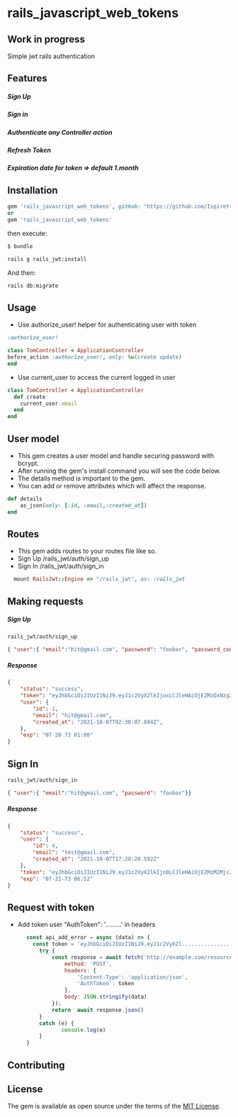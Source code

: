 # rails_javascript_web_tokens

## Work in progress
Simple jwt rails authentication

## Features
##### Sign Up
##### Sign in
##### Authenticate any Controller action
##### Refresh Token
##### Expiration date for token => default 1.month


## Installation
```ruby
gem 'rails_javascript_web_tokens', github: "https://github.com/Ispirett/rails_jwt"
or 
gem 'rails_javascript_web_tokens'
```
then execute:
```bash
$ bundle
```
```bash
rails g rails_jwt:install
```
And then:

```bash
rails db:migrate
```
## Usage
* Use authorize_user! helper for authenticating user with token 
```ruby
:authorize_user!
```
```ruby
class TomController < ApplicationController
before_action :authorize_user!, only: %w(create update)
end 
```
* Use current_user to access the current logged in user
```ruby
class TomController < ApplicationController
  def create
    current_user.email 
  end
end 
```
## User model 
* This gem creates a user model and handle securing password with bcrypt.
* After running the gem's install command you will see the code below.
* The details method is important to the gem.
* You can add or remove attributes which will affect the response.

```ruby
def details
    as_json(only: [:id, :email,:created_at])
end
```

## Routes
* This gem adds routes to your routes file like so.
* Sign Up /rails_jwt/auth/sign_up
* Sign In /rails_jwt/auth/sign_in

```ruby
  mount RailsJwt::Engine => "/rails_jwt", as: :rails_jwt
```





## Making  requests
##### Sign Up

```html
rails_jwt/auth/sign_up
```

```json
{ "user":{ "email":"hit@gmail.com", "password": "foobar", "password_confirmation": "foobar"}}
```
##### Response
```json
{
    "status": "success",
    "token": "eyJhbGciOiJIUzI1NiJ9.eyJ1c2VyX2lkIjoxLCJleHAiOjE2MzQxNzg2MDd9.eJmaV2_fP8P52LiI9tJx_UTI8nTPxepuADz6KYK_Pew",
    "user": {
        "id": 1,
        "email": "hit@gmail.com",
        "created_at": "2021-10-07T02:30:07.894Z",
    },
    "exp": "07 20 73 01:00"
}
```

## Sign In
```html
rails_jwt/auth/sign_in

```

```json
{ "user":{ "email":"hit@gmail.com", "password": "foobar"}}
```
##### Response
```json
{
    "status": "success",
    "user": {
        "id": 4,
        "email": "test@gmail.com",
        "created_at": "2021-10-07T17:20:28.592Z"
    },
    "token": "eyJhbGciOiJIUzI1NiJ9.eyJ1c2VyX2lkIjo0LCJleHAiOjE2MzM2Mjc2MjJ9.HjMN61WlujV9YYLZAQ3Xog53jbPTugwMrq0rxdNL_Qk",
    "exp": "07-21-73 06:52"
}
```

## Request with token
* Add token user "AuthToken": '.........' in  headers
```js
      const api_add_error = async (data) => {
        const token = 'eyJhbGciOiJIUzI1NiJ9.eyJ1c2VyX2l.................'
          try {
              const response = await fetch('http://example.com/resource',{
                  method: 'POST',
                  headers: {
                      'Content-Type': 'application/json',
                      'AuthToken': token
                  },
                  body: JSON.stringify(data)
              });
              return  await response.json()
          }
          catch (e) {
                 console.log(e)
          }
      }
```


## Contributing


## License
The gem is available as open source under the terms of the [MIT License](https://opensource.org/licenses/MIT).